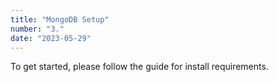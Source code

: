 ```yaml
---
title: "MongoDB Setup"
number: "3."
date: "2023-05-29"
---
```


To get started, please follow the guide for install requirements.
